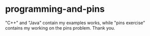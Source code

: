 # programming-and-pins
"C++" and "Java" contain my examples works, 
while "pins exercise" contains my working on the pins problem.
Thank you.
